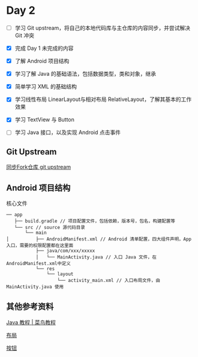 # Day 2
 
- [ ] 学习 Git upstream，将自己的本地代码库与主仓库的内容同步，并尝试解决 Git 冲突
- [x] 完成 Day 1 未完成的内容
- [x] 了解 Android 项目结构
- [x] 学习了解 Java 的基础语法，包括数据类型，类和对象，继承
- [x] 简单学习 XML 的基础结构
- [x] 学习线性布局 LinearLayout与相对布局 RelativeLayout，了解其基本的工作效果
- [x] 学习 TextView 与 Button
- [ ] 学习 Java 接口，以及实现 Android 点击事件 


## Git Upstream
[同步Fork仓库 git upstream](https://www.jianshu.com/p/7f6598253a2b)

## Android 项目结构

核心文件

```
── app
   ├── build.gradle // 项目配置文件，包括依赖，版本号，包名，构建配置等
   └── src // source 源代码目录
       └── main
│          ├── AndroidManifest.xml // Android 清单配置，四大组件声明，App入口，需要的权限配置都在这里面
           ├── java/com/xxx/xxxxx
           │   └── MainActivity.java // 入口 Java 文件，在AndroidManifest.xml中定义
           └── res
               └── layout
                   └── activity_main.xml // 入口布局文件，由 MainActivity.java 使用
```

## 其他参考资料
[Java 教程 | 菜鸟教程](https://www.runoob.com/java/java-tutorial.html)

[布局](https://developer.android.google.cn/guide/topics/ui/declaring-layout?hl=zh-cn)

[按钮](https://developer.android.google.cn/guide/topics/ui/controls/button?hl=zh-cn)
